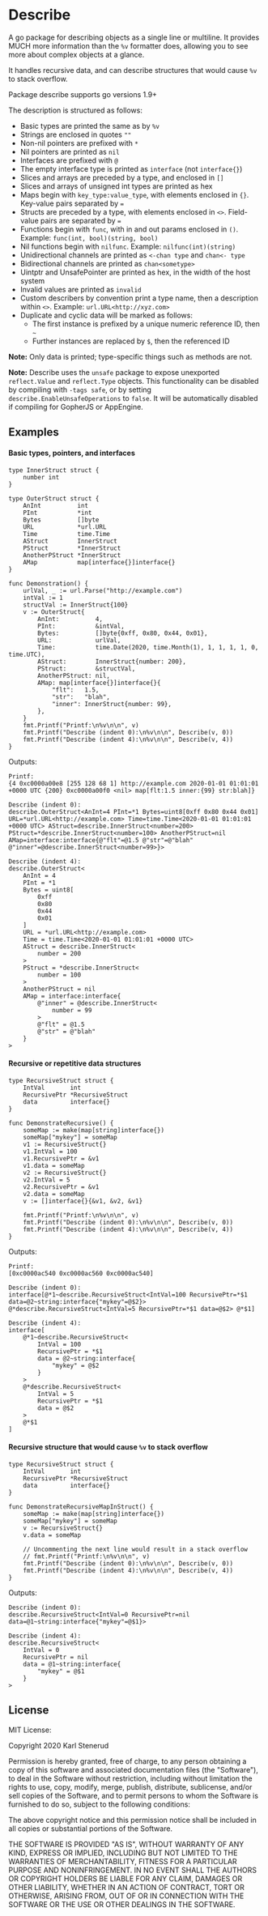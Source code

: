 Describe
========

A go package for describing objects as a single line or multiline. It provides
MUCH more information than the `%v` formatter does, allowing you to see more
about complex objects at a glance.

It handles recursive data, and can describe structures that would cause `%v`
to stack overflow.

Package describe supports go versions 1.9+

The description is structured as follows:

 * Basic types are printed the same as by `%v`
 * Strings are enclosed in quotes `""`
 * Non-nil pointers are prefixed with `*`
 * Nil pointers are printed as `nil`
 * Interfaces are prefixed with `@`
 * The empty interface type is printed as `interface` (not `interface{}`)
 * Slices and arrays are preceded by a type, and enclosed in `[]`
 * Slices and arrays of unsigned int types are printed as hex
 * Maps begin with `key_type:value_type`, with elements enclosed in `{}`.
   Key-value pairs separated by `=`
 * Structs are preceded by a type, with elements enclosed in `<>`.
   Field-value pairs are separated by `=`
 * Functions begin with `func`, with in and out params enclosed in `()`.
   Example: `func(int, bool)(string, bool)`
 * Nil functions begin with `nilfunc`. Example: `nilfunc(int)(string)`
 * Unidirectional channels are printed as `<-chan type` and `chan<- type`
 * Bidirectional channels are printed as `chan<sometype>`
 * Uintptr and UnsafePointer are printed as hex, in the width of the host system
 * Invalid values are printed as `invalid`
 * Custom describers by convention print a type name, then a description within
   `<>`. Example: `url.URL<http://xyz.com>`
 * Duplicate and cyclic data will be marked as follows:
   - The first instance is prefixed by a unique numeric reference ID, then `~`
   - Further instances are replaced by `$`, then the referenced ID

**Note:** Only data is printed; type-specific things such as methods are not.

**Note:** Describe uses the `unsafe` package to expose unexported
          `reflect.Value` and `reflect.Type` objects. This functionality can
          be disabled by compiling with `-tags safe`, or by setting
          `describe.EnableUnsafeOperations` to `false`. It will be
          automatically disabled if compiling for GopherJS or AppEngine.


Examples
--------

#### Basic types, pointers, and interfaces

```golang
type InnerStruct struct {
	number int
}

type OuterStruct struct {
	AnInt          int
	PInt           *int
	Bytes          []byte
	URL            *url.URL
	Time           time.Time
	AStruct        InnerStruct
	PStruct        *InnerStruct
	AnotherPStruct *InnerStruct
	AMap           map[interface{}]interface{}
}

func Demonstration() {
	urlVal, _ := url.Parse("http://example.com")
	intVal := 1
	structVal := InnerStruct{100}
	v := OuterStruct{
		AnInt:          4,
		PInt:           &intVal,
		Bytes:          []byte{0xff, 0x80, 0x44, 0x01},
		URL:            urlVal,
		Time:           time.Date(2020, time.Month(1), 1, 1, 1, 1, 0, time.UTC),
		AStruct:        InnerStruct{number: 200},
		PStruct:        &structVal,
		AnotherPStruct: nil,
		AMap: map[interface{}]interface{}{
			"flt":   1.5,
			"str":   "blah",
			"inner": InnerStruct{number: 99},
		},
	}
	fmt.Printf("Printf:\n%v\n\n", v)
	fmt.Printf("Describe (indent 0):\n%v\n\n", Describe(v, 0))
	fmt.Printf("Describe (indent 4):\n%v\n\n", Describe(v, 4))
}
```

Outputs:

```
Printf:
{4 0xc0000a00e8 [255 128 68 1] http://example.com 2020-01-01 01:01:01 +0000 UTC {200} 0xc0000a00f0 <nil> map[flt:1.5 inner:{99} str:blah]}

Describe (indent 0):
describe.OuterStruct<AnInt=4 PInt=*1 Bytes=uint8[0xff 0x80 0x44 0x01] URL=*url.URL<http://example.com> Time=time.Time<2020-01-01 01:01:01 +0000 UTC> AStruct=describe.InnerStruct<number=200> PStruct=*describe.InnerStruct<number=100> AnotherPStruct=nil AMap=interface:interface{@"flt"=@1.5 @"str"=@"blah" @"inner"=@describe.InnerStruct<number=99>}>

Describe (indent 4):
describe.OuterStruct<
    AnInt = 4
    PInt = *1
    Bytes = uint8[
        0xff
        0x80
        0x44
        0x01
    ]
    URL = *url.URL<http://example.com>
    Time = time.Time<2020-01-01 01:01:01 +0000 UTC>
    AStruct = describe.InnerStruct<
        number = 200
    >
    PStruct = *describe.InnerStruct<
        number = 100
    >
    AnotherPStruct = nil
    AMap = interface:interface{
        @"inner" = @describe.InnerStruct<
            number = 99
        >
        @"flt" = @1.5
        @"str" = @"blah"
    }
>
```

#### Recursive or repetitive data structures

```golang
type RecursiveStruct struct {
	IntVal       int
	RecursivePtr *RecursiveStruct
	data         interface{}
}

func DemonstrateRecursive() {
	someMap := make(map[string]interface{})
	someMap["mykey"] = someMap
	v1 := RecursiveStruct{}
	v1.IntVal = 100
	v1.RecursivePtr = &v1
	v1.data = someMap
	v2 := RecursiveStruct{}
	v2.IntVal = 5
	v2.RecursivePtr = &v1
	v2.data = someMap
	v := []interface{}{&v1, &v2, &v1}

	fmt.Printf("Printf:\n%v\n\n", v)
	fmt.Printf("Describe (indent 0):\n%v\n\n", Describe(v, 0))
	fmt.Printf("Describe (indent 4):\n%v\n\n", Describe(v, 4))
}
```

Outputs:

```
Printf:
[0xc0000ac540 0xc0000ac560 0xc0000ac540]

Describe (indent 0):
interface[@*1~describe.RecursiveStruct<IntVal=100 RecursivePtr=*$1 data=@2~string:interface{"mykey"=@$2}> @*describe.RecursiveStruct<IntVal=5 RecursivePtr=*$1 data=@$2> @*$1]

Describe (indent 4):
interface[
    @*1~describe.RecursiveStruct<
        IntVal = 100
        RecursivePtr = *$1
        data = @2~string:interface{
            "mykey" = @$2
        }
    >
    @*describe.RecursiveStruct<
        IntVal = 5
        RecursivePtr = *$1
        data = @$2
    >
    @*$1
]
```

#### Recursive structure that would cause `%v` to stack overflow

```golang
type RecursiveStruct struct {
	IntVal       int
	RecursivePtr *RecursiveStruct
	data         interface{}
}

func DemonstrateRecursiveMapInStruct() {
	someMap := make(map[string]interface{})
	someMap["mykey"] = someMap
	v := RecursiveStruct{}
	v.data = someMap

	// Uncommenting the next line would result in a stack overflow
	// fmt.Printf("Printf:\n%v\n\n", v)
	fmt.Printf("Describe (indent 0):\n%v\n\n", Describe(v, 0))
	fmt.Printf("Describe (indent 4):\n%v\n\n", Describe(v, 4))
}
```

Outputs:

```
Describe (indent 0):
describe.RecursiveStruct<IntVal=0 RecursivePtr=nil data=@1~string:interface{"mykey"=@$1}>

Describe (indent 4):
describe.RecursiveStruct<
    IntVal = 0
    RecursivePtr = nil
    data = @1~string:interface{
        "mykey" = @$1
    }
>
```


License
-------

MIT License:

Copyright 2020 Karl Stenerud

Permission is hereby granted, free of charge, to any person obtaining a copy of
this software and associated documentation files (the "Software"), to deal in
the Software without restriction, including without limitation the rights to
use, copy, modify, merge, publish, distribute, sublicense, and/or sell copies of
the Software, and to permit persons to whom the Software is furnished to do so,
subject to the following conditions:

The above copyright notice and this permission notice shall be included in all
copies or substantial portions of the Software.

THE SOFTWARE IS PROVIDED "AS IS", WITHOUT WARRANTY OF ANY KIND, EXPRESS OR
IMPLIED, INCLUDING BUT NOT LIMITED TO THE WARRANTIES OF MERCHANTABILITY, FITNESS
FOR A PARTICULAR PURPOSE AND NONINFRINGEMENT. IN NO EVENT SHALL THE AUTHORS OR
COPYRIGHT HOLDERS BE LIABLE FOR ANY CLAIM, DAMAGES OR OTHER LIABILITY, WHETHER
IN AN ACTION OF CONTRACT, TORT OR OTHERWISE, ARISING FROM, OUT OF OR IN
CONNECTION WITH THE SOFTWARE OR THE USE OR OTHER DEALINGS IN THE SOFTWARE.
